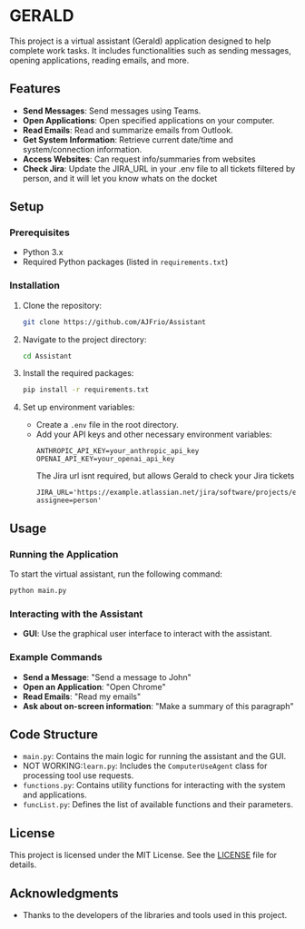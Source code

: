 # GERALD

This project is a virtual assistant (Gerald) application designed to help complete work tasks. It includes functionalities such as sending messages, opening applications, reading emails, and more.

## Features

- **Send Messages**: Send messages using Teams.
- **Open Applications**: Open specified applications on your computer.
- **Read Emails**: Read and summarize emails from Outlook.
- **Get System Information**: Retrieve current date/time and system/connection information.
- **Access Websites**: Can request info/summaries from websites
- **Check Jira**: Update the JIRA_URL in your .env file to all tickets filtered by person, and it will let you know whats on the docket


## Setup

### Prerequisites

- Python 3.x
- Required Python packages (listed in `requirements.txt`)

### Installation

1. Clone the repository:
   ```bash
   git clone https://github.com/AJFrio/Assistant
   ```

2. Navigate to the project directory:
   ```bash
   cd Assistant
   ```

3. Install the required packages:
   ```bash
   pip install -r requirements.txt
   ```

4. Set up environment variables:
   - Create a `.env` file in the root directory.
   - Add your API keys and other necessary environment variables:
     ```
     ANTHROPIC_API_KEY=your_anthropic_api_key
     OPENAI_API_KEY=your_openai_api_key
     ```
     The Jira url isnt required, but allows Gerald to check your Jira tickets
     ```
     JIRA_URL='https://example.atlassian.net/jira/software/projects/example/boards/2/backlog?assignee=person'

## Usage

### Running the Application

To start the virtual assistant, run the following command:
```bash
python main.py
```

### Interacting with the Assistant

- **GUI**: Use the graphical user interface to interact with the assistant.

### Example Commands

- **Send a Message**: "Send a message to John"
- **Open an Application**: "Open Chrome"
- **Read Emails**: "Read my emails"
- **Ask about on-screen information**: "Make a summary of this paragraph"

## Code Structure

- `main.py`: Contains the main logic for running the assistant and the GUI.
- NOT WORKING:`learn.py`: Includes the `ComputerUseAgent` class for processing tool use requests.
- `functions.py`: Contains utility functions for interacting with the system and applications.
- `funcList.py`: Defines the list of available functions and their parameters.

## License

This project is licensed under the MIT License. See the [LICENSE](LICENSE) file for details.

## Acknowledgments

- Thanks to the developers of the libraries and tools used in this project.
